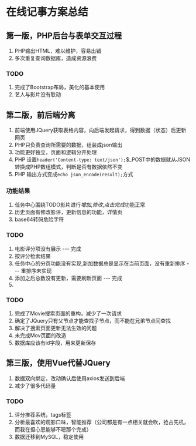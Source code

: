 # 在线记事方案总结

## 第一版，PHP后台与表单交互过程
1. PHP输出HTML，难以维护，容易出错
2. 多次重复查询数据库，造成资源浪费

### TODO
1. 完成了Bootstrap布局，美化的基本使用
2. 艺人与影片没有联动

## 第二版，前后端分离
1. 前端使用JQuery获取表格内容，向后端发起请求，得到数据（状态）后更新网页
2. PHP只负责查询所需要的数据，组装成json输出
3. 功能更好独立，页面和逻辑分开处理
4. PHP 设置`header('Content-type: text/json');`$_POST中的数据就从JSON转换成PHP数组模式，判断是否有数据依然不变
5. PHP 输出方式变成`echo json_encode(result);`方式

### 功能结果
1. 任务中心围绕TODO影片进行*增加*,*修改*,*点击完成*功能正常
2. 历史页面有修改影评，更新信息的功能，详情页
3. base64转码危险字符


### TODO
1. 电影评分项没有展示  --- 完成
2. 按评分检索结果
3. 任务中心的分页功能没有实现,新加数据总是显示在当前页面，没有重新排序 --- 重排序未实现
4. 添加之后总数没有更新，需要刷新页面 --- 完成
5. 

### TODO
1. 完成了Movie搜索页面的重构，减少了一次请求
2. 确定了JQuery只有父节点才能查找子节点，而不能在兄弟节点间查找
3. 解决了搜索页面更新无法生效的问题
4. 未完成Mov页面的改造
5. 数据库应该有id字段，用来更新保存

 

## 第三版，使用Vue代替JQuery
1. 数据双向绑定，改动确认后使用axios发送到后端
2. 减少了很多代码量

### TODO
1. 评分推荐系统，tags标签
2. 分析最喜欢的观影口味，智能推荐（公司都是有一点相关就会吹，抢占先机，而我在担心恩能够不嗯那个完成）
3. 数据迁移到MySQL，稳定使用